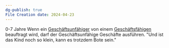 ```yaml
---
dg-publish: true
File Creation date: 2024-04-23
---
```

0-7 Jahre
Wenn ein [Geschäftsunfähiger](Geschäftsunfähigkeit) von einem [Geschäftsfähigen](Geschäftsfähigkeit) beauftragt wird, darf der Geschäftsunfähige Geschäfte ausführen.
"Und ist das Kind noch so klein, kann es trotzdem Bote sein."